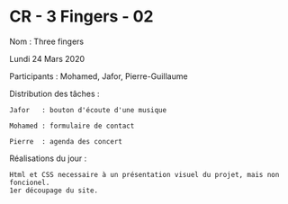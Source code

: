 # CR - 3 Fingers - 02

Nom : Three fingers

Lundi 24 Mars 2020

Participants : Mohamed, Jafor, Pierre-Guillaume

Distribution des tâches :

    Jafor   : bouton d'écoute d'une musique

    Mohamed : formulaire de contact

    Pierre  : agenda des concert

Réalisations du jour :

    Html et CSS necessaire à un présentation visuel du projet, mais non foncionel.
    1er découpage du site.
